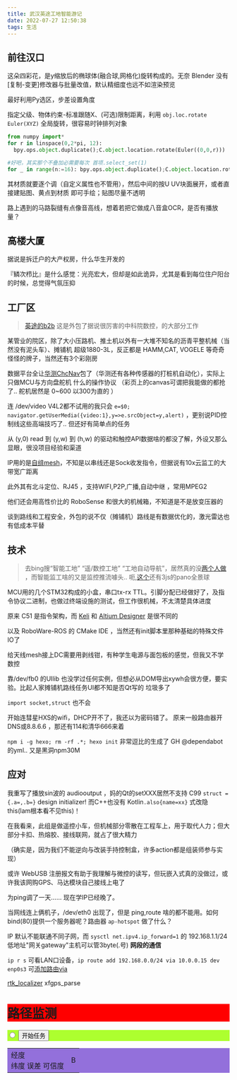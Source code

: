 ```yaml
---
title: 武汉英途工地智能游记
date: 2022-07-27 12:50:38
tags: 生活
---
```


## 前往汉口

这朵四彩花，是y缩放后的椭球体(融合球,网格化)旋转构成的。无奈 Blender 没有[复制-变更]修改器与批量改值，默认精细度也远不如渲染预览

最好利用Py选区，步差设置角度

指定父级、物体约束-标准跟随X、(可选)限制距离，利用 `obj.loc.rotate Euler(XYZ)` 全局旋转，很容易时钟排列对象

```py
from numpy import*
for r in linspace(0,2*pi, 12):
  bpy.ops.object.duplicate();C.object.location.rotate(Euler((0,0,r)))

#好吧，其实那个不叠加必需要每次 首项.select_set(1)
for _ in range(n:=16): bpy.ops.object.duplicate();C.object.location.rotate(Euler((0,0,2*pi/n)))
```

其材质就要逐个调（自定义属性也不管用），然后中间的按U UV块面展开，或者直接建贴图、黄点到材质 即可手绘；贴图尽量不透明

路上遇到的马路裂缝有点像音高线，想着若把它做成八音盒OCR，是否有播放量？

## 高楼大厦

据说是拆迁户的大产权房，什么华生开发的

『鳞次栉比』是什么感觉：光亮宏大，但却是如此诡异，尤其是看到每位住户阳台的时候，总觉得气氛压抑

## 工厂区

> [英途的b2b](http://19580325.b2b168.com/) 这是外包了据说很厉害的中科院数控，的大部分工作

某管业的院区，除了大小压路机、推土机以外有一大堆不知名的沥青平整机械（当然没有泥头车）、摊铺机 超级1880-3L，反正都是 HAMM,CAT, VOGELE 等奇奇怪怪的牌子，当然还有3个彩刚房

数据平台全让[华测ChcNav](http://www.huace.cn/)包了（华测还有各种传感器的打桩机自动化），实际上只做MCU与方向盘舵机 什么的操作协议 （彩页上的canvas可谓把我能做的都抢了.. 舵机居然是 0~600 以300为直的 ）

连 /dev/video V4L2都不试用的我只会 `e=$0; navigator.getUserMedia({video:1},y=>e.srcObject=y,alert)` ，更别说PID控制线这些高端技巧了.. 但还好有简单点的任务

从 (y,0) read 到 (y,w) 到 (h,w) 的驱动和触控API数据啥的都没了解，外设又那么显眼，很没项目经验和渠道

IP用的是[自组mesh](https://www.4008075595.com/productdetail/123.html)，不知是以串线还是Sock收发指令，但据说有10x云监工的大带宽广距离

此外其有北斗定位、RJ45 ，支持WIFI,P2P,广播,自动中继 ，常用MPEG2

他们还会用高性价比的 RoboSense 和很大的机械箱，不知道是不是放变压器的

谈到路线和工程安全，外包的说不仅（摊铺机）路线是有数据优化的，激光雷达也有低成本平替

## 技术

>去bing搜“智能工地” “遥/数控工地” “工地自动导航”，居然真的没[两个](https://moba-automation.cn/%E4%BA%A7%E5%93%81/2d-%E6%91%8A%E9%93%BA)[人做](http://www.bdsrtk.cn/ruanjian/88.html) ，而智能监工啥的又是监控推流噱头.. 呃,[这个](https://zhgd.glodon.com/project-brain)还有3js的pano全景球

MCU用的几个STM32构成的小盒，串口tx-rx TTL。引脚分配已经做好了，及指令协议二进制，也做过终端设施的测试，但工作很机械，不太清楚具体进度

原来 C51 是指令架构，而 [Keli](https://www2.keil.com/mdk5/uvision/) 和 [Altium Designer](https://www.altium.com.cn/altium-designer/) 是很不同的

以及 RoboWare-ROS 的 CMake IDE ，当然还有init脚本里那种基础的特殊文件IO了

给天线mesh接上DC需要用剥线钳，有种学生电源与面包板的感觉，但我又不学数控

靠/dev/fb0 的UIlib 也没学过任何实例，但想必从DOM导出xywh会很方便，要实验。比起人家摊铺机路线任务UI都不知是否Qt写的 垃圾多了

`import socket,struct` 也不会

开始连彗星HXS的wifi，DHCP开不了，我还以为密码错了。 原来一般路由器开DNS或8.8.6.6 ，那还有114和清华666来着

`npm i -g hexo; rm -rf .*; hexo init` 非常逗比的生成了 GH @dependabot 的yml.. 又是黑洞npm30M

## 应对

我重写了播放sin波的 audiooutput ，妈的Qt的setXXX居然不支持 C99 `struct = {.a=,.b=}` design initializer! 而C++也没有 Kotlin`.also{name=xx}` 式改隐this(lam根本看不见this)！

在我看来，此组是做遥控小车，但机械部分零散在工程车上，用于取代人力；但大部分卡扣、热熔胶、接线联网，就占了很大精力

（确实是，因为我们不能逆向与改装手持控制盒，许多action都是组装师参与实现）

或许 WebUSB 注册报文有助于我理解与微控的读写，但玩嵌入式真的没做过，或许我该网购GPS、马达模块自己接线上电了

为ping调了一天…… 现在学IP已经晚了。

当网线连上俩机子，/dev/eth0 出现了，但是 ping,route 啥的都不能用。如何bind(80)提供一个服务器呢？路由器 `ap-hotspot` 做了什么？

IP 默认不能联通不同子网，而 `sysctl net.ipv4.ip_forward=1` 的 192.168.1.1/24 低地址"网关gateway"主机可以管3byte(.号) __网段的通信__

`ip r s` 可看LAN口设备，`ip route add 192.168.0.0/24 via 10.0.0.15 dev enp0s3` 可[添加路由via](https://www.tecmint.com/setup-linux-as-router/)

[rtk_localizer](https://blog.csdn.net/weixin_43053387/article/details/119947953) xfgps_parse

<body><div class="a"> <h1 style="
    background: red;
">路径监测</h1><div style="
    background: greenyellow;
"><div style="
    display: inline-block;
"><input type="radio" value="hh" name="mode"></div>
    <button>开始任务</button></div>   <table style="
    width: 100%;
    background: mediumpurple;
"><tbody><tr><td>经度 <br>纬度 误差 可信度</td><td>B</td></tr></tbody></table></div></body>